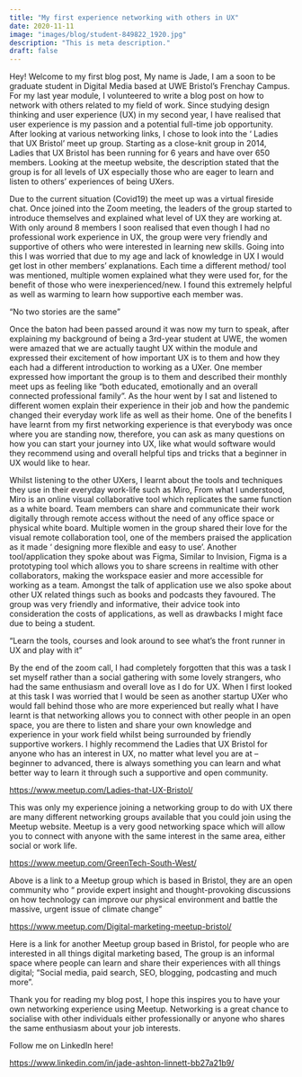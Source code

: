 ```yaml
---
title: "My first experience networking with others in UX"
date: 2020-11-11
image: "images/blog/student-849822_1920.jpg"
description: "This is meta description."
draft: false
---
```

Hey! Welcome to my first blog post, My name is Jade, I am a soon to be graduate student in Digital Media based at UWE Bristol’s Frenchay Campus. For my last year module, I volunteered to write a blog post on how to network with others related to my field of work.
Since studying design thinking and user experience (UX) in my second year, I have realised that user experience is my passion and a potential full-time job opportunity. After looking at various networking links, I chose to look into the ‘ Ladies that UX Bristol’ meet up group. Starting as a close-knit group in 2014, Ladies that UX Bristol has been running for 6 years and have over 650 members. Looking at the meetup website, the description stated that the group is for all levels of UX especially those who are eager to learn and listen to others’ experiences of being UXers.

Due to the current situation (Covid19) the meet up was a virtual fireside chat. Once joined into the Zoom meeting, the leaders of the group started to introduce themselves and explained what level of UX they are working at. With only around 8 members I soon realised that even though I had no professional work experience in UX, the group were very friendly and supportive of others who were interested in learning new skills. Going into this I was worried that due to my age and lack of knowledge in UX I would get lost in other members’ explanations. Each time a different method/ tool was mentioned, multiple women explained what they were used for, for the benefit of those who were inexperienced/new. I found this extremely helpful as well as warming to learn how supportive each member was.

“No two stories are the same”

Once the baton had been passed around it was now my turn to speak, after explaining my background of being a 3rd-year student at UWE, the women were amazed that we are actually taught UX within the module and expressed their excitement of how important UX is to them and how they each had a different introduction to working as a UXer. One member expressed how important the group is to them and described their monthly meet ups as feeling like “both educated, emotionally and an overall connected professional family”. As the hour went by I sat and listened to different women explain their experience in their job and how the pandemic changed their everyday work life as well as their home. One of the benefits I have learnt from my first networking experience is that everybody was once where you are standing now, therefore, you can ask as many questions on how you can start your journey into UX, like what would software would they recommend using and overall helpful tips and tricks that a beginner in UX would like to hear.

Whilst listening to the other UXers, I learnt about the tools and techniques they use in their everyday work-life such as Miro, From what I understood, Miro is an online visual collaborative tool which replicates the same function as a white board. Team members can share and communicate their work digitally through remote access without the need of any office space or physical white board. Multiple women in the group shared their love for the visual remote collaboration tool, one of the members praised the application as it made ‘ designing more flexible and easy to use’. Another tool/application they spoke about was Figma, Similar to Invision, Figma is a prototyping tool which allows you to share screens in realtime with other collaborators, making the workspace easier and more accessible for working as a team. Amongst the talk of application use we also spoke about other UX related things such as books and podcasts they favoured. The group was very friendly and informative, their advice took into consideration the costs of applications, as well as drawbacks I might face due to being a student.

“Learn the tools, courses and look around to see what’s the front runner in UX and play with it” 

By the end of the zoom call, I had completely forgotten that this was a task I set myself rather than a social gathering with some lovely strangers, who had the same enthusiasm and overall love as I do for UX. When I first looked at this task I was worried that I would be seen as another startup UXer who would fall behind those who are more experienced but really what I have learnt is that networking allows you to connect with other people in an open space, you are there to listen and share your own knowledge and experience in your work field whilst being surrounded by friendly supportive workers. I highly recommend the Ladies that UX Bristol for anyone who has an interest in UX, no matter what level you are at – beginner to advanced, there is always something you can learn and what better way to learn it through such a supportive and open community.

https://www.meetup.com/Ladies-that-UX-Bristol/

This was only my experience joining a networking group to do with UX there are many different networking groups available that you could join using the Meetup website. Meetup is a very good networking space which will allow you to connect with anyone with the same interest in the same area,  either social or work life.

https://www.meetup.com/GreenTech-South-West/

Above is a link to a Meetup group which is based in Bristol, they are an open community who “ provide expert insight and thought-provoking discussions on how technology can improve our physical environment and battle the massive, urgent issue of climate change”

https://www.meetup.com/Digital-marketing-meetup-bristol/

Here is a link for another Meetup group based in Bristol, for people who are interested in all things digital marketing based, The group is an informal space where people can learn and share their experiences with all things digital; “Social media, paid search, SEO, blogging, podcasting and much more”.

Thank you for reading my blog post, I hope this inspires you to have your own networking experience using Meetup. Networking is a great chance to socialise with other individuals either professionally or anyone who shares the same enthusiasm about your job interests.

Follow me on LinkedIn here!

https://www.linkedin.com/in/jade-ashton-linnett-bb27a21b9/
